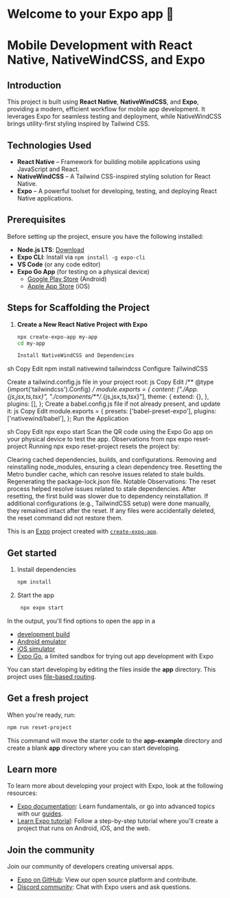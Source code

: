 # Welcome to your Expo app 👋

# Mobile Development with React Native, NativeWindCSS, and Expo

## Introduction
This project is built using **React Native**, **NativeWindCSS**, and **Expo**, providing a modern, efficient workflow for mobile app development. It leverages Expo for seamless testing and deployment, while NativeWindCSS brings utility-first styling inspired by Tailwind CSS.

## Technologies Used
- **React Native** – Framework for building mobile applications using JavaScript and React.
- **NativeWindCSS** – A Tailwind CSS-inspired styling solution for React Native.
- **Expo** – A powerful toolset for developing, testing, and deploying React Native applications.

## Prerequisites
Before setting up the project, ensure you have the following installed:
- **Node.js LTS**: [Download](https://nodejs.org/)
- **Expo CLI**: Install via `npm install -g expo-cli`
- **VS Code** (or any code editor)
- **Expo Go App** (for testing on a physical device)
  - [Google Play Store](https://play.google.com/store/apps/details?id=host.exp.exponent) (Android)
  - [Apple App Store](https://apps.apple.com/app/expo-go/id982107779) (iOS)

## Steps for Scaffolding the Project

1. **Create a New React Native Project with Expo**
   ```sh
   npx create-expo-app my-app
   cd my-app

   Install NativeWindCSS and Dependencies

sh
Copy
Edit
npm install nativewind tailwindcss
Configure TailwindCSS

Create a tailwind.config.js file in your project root:
js
Copy
Edit
/** @type {import('tailwindcss').Config} */
module.exports = {
  content: ["./App.{js,jsx,ts,tsx}", "./components/**/*.{js,jsx,ts,tsx}"],
  theme: {
    extend: {},
  },
  plugins: [],
};
Create a babel.config.js file if not already present, and update it:
js
Copy
Edit
module.exports = {
  presets: ['babel-preset-expo'],
  plugins: ['nativewind/babel'],
};
Run the Application

sh
Copy
Edit
npx expo start
Scan the QR code using the Expo Go app on your physical device to test the app.
Observations from npx expo reset-project
Running npx expo reset-project resets the project by:

Clearing cached dependencies, builds, and configurations.
Removing and reinstalling node_modules, ensuring a clean dependency tree.
Resetting the Metro bundler cache, which can resolve issues related to stale builds.
Regenerating the package-lock.json file.
Notable Observations:
The reset process helped resolve issues related to stale dependencies.
After resetting, the first build was slower due to dependency reinstallation.
If additional configurations (e.g., TailwindCSS setup) were done manually, they remained intact after the reset.
If any files were accidentally deleted, the reset command did not restore them.



This is an [Expo](https://expo.dev) project created with [`create-expo-app`](https://www.npmjs.com/package/create-expo-app).

## Get started

1. Install dependencies

   ```bash
   npm install
   ```

2. Start the app

   ```bash
    npx expo start
   ```

In the output, you'll find options to open the app in a

- [development build](https://docs.expo.dev/develop/development-builds/introduction/)
- [Android emulator](https://docs.expo.dev/workflow/android-studio-emulator/)
- [iOS simulator](https://docs.expo.dev/workflow/ios-simulator/)
- [Expo Go](https://expo.dev/go), a limited sandbox for trying out app development with Expo

You can start developing by editing the files inside the **app** directory. This project uses [file-based routing](https://docs.expo.dev/router/introduction).

## Get a fresh project

When you're ready, run:

```bash
npm run reset-project
```

This command will move the starter code to the **app-example** directory and create a blank **app** directory where you can start developing.

## Learn more

To learn more about developing your project with Expo, look at the following resources:

- [Expo documentation](https://docs.expo.dev/): Learn fundamentals, or go into advanced topics with our [guides](https://docs.expo.dev/guides).
- [Learn Expo tutorial](https://docs.expo.dev/tutorial/introduction/): Follow a step-by-step tutorial where you'll create a project that runs on Android, iOS, and the web.

## Join the community

Join our community of developers creating universal apps.

- [Expo on GitHub](https://github.com/expo/expo): View our open source platform and contribute.
- [Discord community](https://chat.expo.dev): Chat with Expo users and ask questions.
